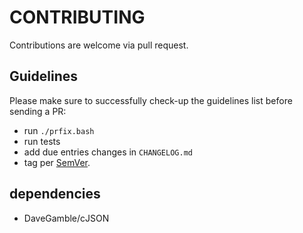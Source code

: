 <!--
Onur is free software: you can redistribute it and/or modify
it under the terms of the GNU General Public License as published by
the Free Software Foundation, either version 3 of the License, or
(at your option) any later version.

Onur is distributed in the hope that it will be useful,
but WITHOUT ANY WARRANTY; without even the implied warranty of
MERCHANTABILITY or FITNESS FOR A PARTICULAR PURPOSE.  See the
GNU General Public License for more details.

You should have received a copy of the GNU General Public License
along with Onur. If not, see <https://www.gnu.org/licenses/>.
-->

# CONTRIBUTING

Contributions are welcome via pull request.

## Guidelines

Please make sure to successfully check-up the guidelines list before sending a PR:

- run `./prfix.bash`
- run tests
- add due entries changes in `CHANGELOG.md`
- tag per [SemVer](http://semver.org/).

## dependencies

- DaveGamble/cJSON
